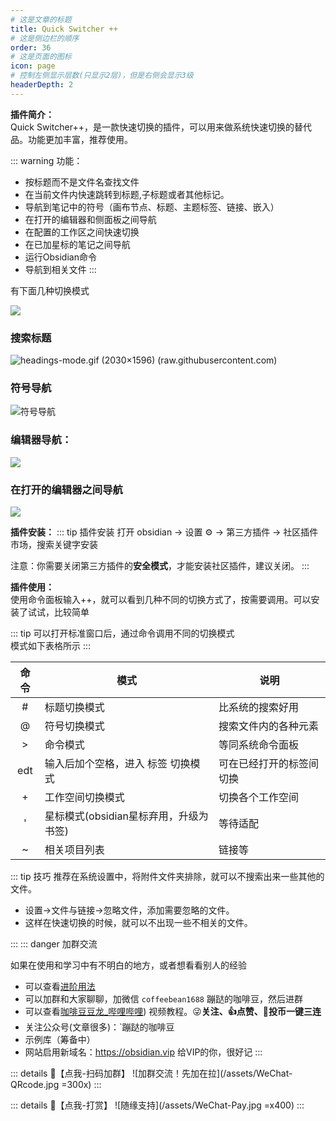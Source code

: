```yaml
---
# 这是文章的标题
title: Quick Switcher ++
# 这是侧边栏的顺序
order: 36
# 这是页面的图标
icon: page
# 控制左侧显示层数(只显示2层)，但是右侧会显示3级
headerDepth: 2
---
```

**插件简介：**  
Quick Switcher++，是一款快速切换的插件，可以用来做系统快速切换的替代品。功能更加丰富，推荐使用。

::: warning
功能：
- 按标题而不是文件名查找文件
- 在当前文件内快速跳转到标题,子标题或者其他标记。
- 导航到笔记中的符号（画布节点、标题、主题标签、链接、嵌入）
- 在打开的编辑器和侧面板之间导航
- 在配置的工作区之间快速切换
- 在已加星标的笔记之间导航
- 运行Obsidian命令
- 导航到相关文件
:::

有下面几种切换模式

![](/assets/2023050316042937.png)

### 搜索标题
![headings-mode.gif (2030×1596) (raw.githubusercontent.com)](https://raw.githubusercontent.com/darlal/obsidian-switcher-plus/master/demo/headings-mode.gif)

### 符号导航
![符号导航](https://raw.githubusercontent.com/darlal/obsidian-switcher-plus/master/demo/symbol-mode.gif)

### 编辑器导航：
![](https://raw.githubusercontent.com/darlal/obsidian-switcher-plus/master/demo/editor-mode.gif)

### 在打开的编辑器之间导航
![](/assets/2023050318061651.png)

**插件安装：**
::: tip 插件安装
打开 obsidian → 设置 ⚙️ → 第三方插件 → 社区插件市场，搜索关键字安装

注意：你需要关闭第三方插件的**安全模式**，才能安装社区插件，建议关闭。
:::

**插件使用：**  
使用命令面板输入++，就可以看到几种不同的切换方式了，按需要调用。可以安装了试试，比较简单

::: tip
可以打开标准窗口后，通过命令调用不同的切换模式  
模式如下表格所示
:::

| 命令 | 模式                                   | 说明                     |
| :--: | -------------------------------------- | ------------------------ |
|  #   | 标题切换模式                           | 比系统的搜索好用         |
|  @   | 符号切换模式                           | 搜索文件内的各种元素     |
|  >   | 命令模式                               | 等同系统命令面板         |
| edt  | 输入后加个空格，进入 标签 切换模式     | 可在已经打开的标签间切换 |
|  +   | 工作空间切换模式                       | 切换各个工作空间         |
|  '   | 星标模式(obsidian星标弃用，升级为书签) | 等待适配                 |
|  ~   | 相关项目列表                           | 链接等                   |

::: tip 技巧
推荐在系统设置中，将附件文件夹排除，就可以不搜索出来一些其他的文件。
- 设置→文件与链接→忽略文件，添加需要忽略的文件。
- 这样在快速切换的时候，就可以不出现一些不相关的文件。

:::
::: danger 加群交流

如果在使用和学习中有不明白的地方，或者想看看别人的经验
- 可以查看[进阶用法](/zh/advanced)
- 可以加群和大家聊聊，加微信 `coffeebean1688` 蹦跶的咖啡豆，然后进群
- 可以查看[咖啡豆豆龙_哔哩哔哩](https://space.bilibili.com/618777356)) 视频教程。😜**关注、👍点赞、📀投币一键三连**
- 关注公众号(文章很多)：`蹦跶的咖啡豆
- 示例库（筹备中）
- 网站启用新域名：https://obsidian.vip 给VIP的你，很好记
:::

::: details 🌱【点我-扫码加群】
![加群交流！先加在拉](/assets/WeChat-QRcode.jpg =300x) 
::: 

::: details 🍻【点我-打赏】
![随缘支持](/assets/WeChat-Pay.jpg =x400)
::: 

